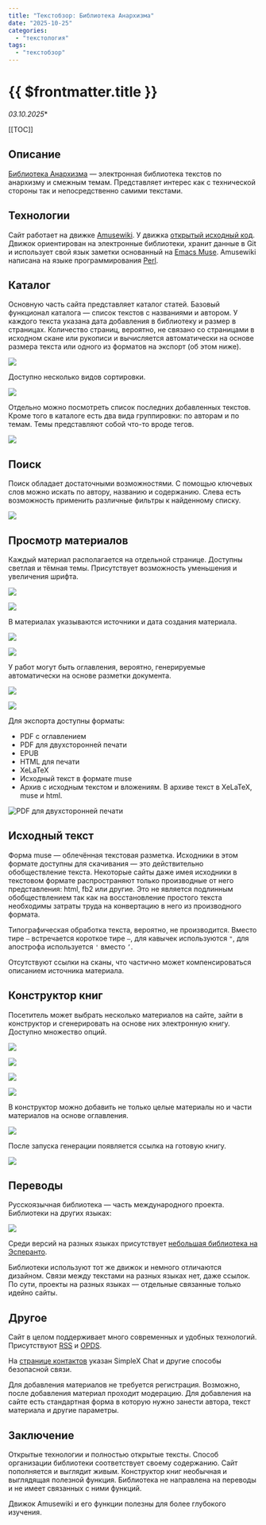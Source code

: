 ```yaml
---
title: "Текстобзор: Библиотека Анархизма"
date: "2025-10-25"
categories:
  - "текстология"
tags:
  - "текстобзор"
---
```


# {{ $frontmatter.title }}

*03.10.2025**

[[TOC]]

## Описание

[Библиотека Анархизма](https://ru.anarchistlibraries.net) — электронная библиотека текстов по анархизму и смежным темам. Представляет интерес как с технической стороны так и непосредственно самими текстами.

## Технологии

Сайт работает на движке [Amusewiki](https://amusewiki.org/special/about). У движка [открытый исходный код](https://github.com/melmothx/amusewiki). Движок ориентирован на электронные библиотеки, хранит данные в Git и использует свой язык заметки основанный на [Emacs Muse](https://www.gnu.org/software/emacs-muse/index.html). Amusewiki написана на языке программирования [Perl](https://ru.wikipedia.org/wiki/Perl).

## Каталог

Основную часть сайта представляет каталог статей. Базовый функционал каталога — список текстов с названиями и автором. У каждого текста указана дата добавления в библиотеку и размер в страницах. Количество страниц, вероятно, не связано со страницами в исходном скане или рукописи и вычисляется автоматически на основе размера текста или одного из форматов на экспорт (об этом ниже). 

![](/images/textreview/anarchistlibraries/textreview-anarchistlibraries-01.png)

Доступно несколько видов сортировки.

![](/images/textreview/anarchistlibraries/textreview-anarchistlibraries-02.png)

Отдельно можно посмотреть список последних добавленных текстов. Кроме того в каталоге есть два вида группировки: по авторам и по темам. Темы представляют собой что-то вроде тегов.

![](/images/textreview/anarchistlibraries/textreview-anarchistlibraries-03.png)

## Поиск

Поиск обладает достаточными возможностями. С помощью ключевых слов можно искать по автору, названию и содержанию. Слева есть возможность применить различные фильтры к найденному списку.

![](/images/textreview/anarchistlibraries/textreview-anarchistlibraries-04.png)

## Просмотр материалов

Каждый материал располагается на отдельной странице. Доступны светлая и тёмная темы. Присутствует возможность уменьшения и увеличения шрифта.

![](/images/textreview/anarchistlibraries/textreview-anarchistlibraries-05.png)

![](/images/textreview/anarchistlibraries/textreview-anarchistlibraries-06.png)

В материалах указываются источники и дата создания материала.

![](/images/textreview/anarchistlibraries/textreview-anarchistlibraries-07.png)

![](/images/textreview/anarchistlibraries/textreview-anarchistlibraries-08.png)

У работ могут быть оглавления, вероятно, генерируемые автоматически на основе разметки документа.

![](/images/textreview/anarchistlibraries/textreview-anarchistlibraries-09.png)

![](/images/textreview/anarchistlibraries/textreview-anarchistlibraries-10.png)

Для экспорта доступны форматы:

* PDF с оглавлением
* PDF для двухсторонней печати
* EPUB
* HTML для печати
* XeLaTeX
* Исходный текст в формате muse
* Архив с исходным текстом и вложениям. В архиве текст в XeLaTeX, muse и html.

![PDF для двухсторонней печати](/images/textreview/anarchistlibraries/textreview-anarchistlibraries-11.png)

## Исходный текст

Форма muse — облечённая текстовая разметка. Исходники в этом формате доступны для скачивания — это действительно обобществление текста. Некоторые сайты даже имея исходники в текстовом формате распространяют только производные от него представления: html, fb2 или другие. Это не является подлинным обобществлением так как на восстановление простого текста необходимы затраты труда на конвертацию в него из производного формата.

Типографическая обработка текста, вероятно, не производится. Вместо тире `—` встречается короткое тире `–`, для кавычек используются `"`, для апострофа используется `'` вместо `’`.

Отсутствуют ссылки на сканы, что частично может компенсироваться описанием источника материала.

## Конструктор книг

Посетитель может выбрать несколько материалов на сайте, зайти в конструктор и сгенерировать на основе них электронную книгу. Доступно множество опций. 

![](/images/textreview/anarchistlibraries/textreview-anarchistlibraries-12.png)

![](/images/textreview/anarchistlibraries/textreview-anarchistlibraries-13.png)

![](/images/textreview/anarchistlibraries/textreview-anarchistlibraries-14.png)

![](/images/textreview/anarchistlibraries/textreview-anarchistlibraries-15.png)

В конструктор можно добавить не только целые материалы но и части материалов на основе оглавления.

![](/images/textreview/anarchistlibraries/textreview-anarchistlibraries-16.png)

После запуска генерации появляется ссылка на готовую книгу.

![](/images/textreview/anarchistlibraries/textreview-anarchistlibraries-17.png)

## Переводы

Русскоязычная библиотека — часть международного проекта. Библиотеки на других языках:

![](/images/textreview/anarchistlibraries/textreview-anarchistlibraries-18.png)

Среди версий на разных языках присутствует [небольшая библиотека на Эсперанто](https://eo.theanarchistlibrary.org/latest).

Библиотеки используют тот же движок и немного отличаются дизайном. Связи между текстами на разных языках нет, даже ссылок. По сути, проекты на разных языках — отдельные связанные только идейно сайты.

## Другое

Сайт в целом поддерживает много современных и удобных технологий. Присутствуют [RSS](https://ru.wikipedia.org/wiki/RSS) и [OPDS](https://ru.wikipedia.org/wiki/OPDS).

На [странице контактов](https://ru.anarchistlibraries.net/special/contacts) указан SimpleX Chat и другие способы безопасной связи.

Для добавления материалов не требуется регистрация. Возможно, после добавления материал проходит модерацию. Для добавления на сайте есть стандартная форма в которую нужно занести автора, текст материала и другие параметры.

## Заключение

Открытые технологии и полностью открытые тексты. Способ организации библиотеки соответствует своему содержанию. Сайт пополняется и выглядит живым. Конструктор книг необычная и выглядящая полезной функция. Библиотека не направлена на переводы и не имеет связанных с ними функций.

Движок Amusewiki и его функции полезны для более глубокого изучения.
